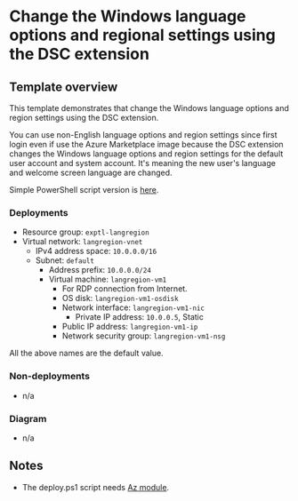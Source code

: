# Change the Windows language options and regional settings using the DSC extension

## Template overview

This template demonstrates that change the Windows language options and region settings using the DSC extension.

You can use non-English language options and region settings since first login even if use the Azure Marketplace image because the DSC extension changes the Windows language options and region settings for the default user account and system account. It's meaning the new user's language and welcome screen language are changed.

Simple PowerShell script version is [here](https://github.com/tksh164/change-windows-language-regional-settings).

### Deployments

- Resource group: `exptl-langregion`
- Virtual network: `langregion-vnet`
    - IPv4 address space: `10.0.0.0/16`
    - Subnet: `default`
        - Address prefix: `10.0.0.0/24`
        - Virtual machine: `langregion-vm1`
            - For RDP connection from Internet.
            - OS disk: `langregion-vm1-osdisk`
            - Network interface: `langregion-vm1-nic`
                - Private IP address: `10.0.0.5`, Static
            - Public IP address: `langregion-vm1-ip`
            - Network security group: `langregion-vm1-nsg`

All the above names are the default value.

### Non-deployments

- n/a

### Diagram

- n/a

## Notes

- The deploy.ps1 script needs [Az module](https://www.powershellgallery.com/packages/Az/).
